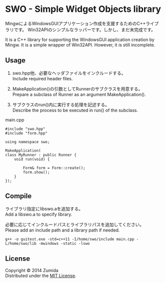 SWO - Simple Widget Objects library
===================================

MingwによるWindowsGUIアプリケーション作成を支援するためのC++ライブラリです。
Win32APIのシンプルなラッパーです。しかし、まだ未完成です。

It is a C++ library for supporting the WindowsGUI application creation by Mingw.
It is a simple wrapper of Win32API.
However, it is still incomplete.

Usage
-----
1. swo.hpp他、必要なヘッダファイルをインクルードする。  
   Include required header files.  

2. MakeApplication()の引数としてRunnerのサブクラスを用意する。  
   Prepare a subclass of Runner as an argument MakeApplication().   

3. サブクラスのrun()内に実行する処理を記述する。  
   Describe the process to be executed in run() of the subclass.  

main.cpp

	#include "swo.hpp"
	#include "form.hpp"
	
	using namespace swo;
	
	MakeApplication(
	class MyRunner : public Runner {
		void run(void) {
	
			Form& form = Form::create();
			form.show();
		}
	});

Compile
-------
ライブラリ指定にlibswo.aを追加する。  
Add a libswo.a to specify library.  

必要に応じてインクルードパスとライブラリパスを追加してください。  
Please add an include path and a library path if needed.  

	g++ -o guitest.exe -std=c++11 -I/home/swo/include main.cpp -L/home/swo/lib -mwindows -static -lswo  

License
-------
Copyright &copy; 2014 Zumida  
Distributed under the [MIT License][mit].  

[MIT]: http://www.opensource.org/licenses/mit-license.php
